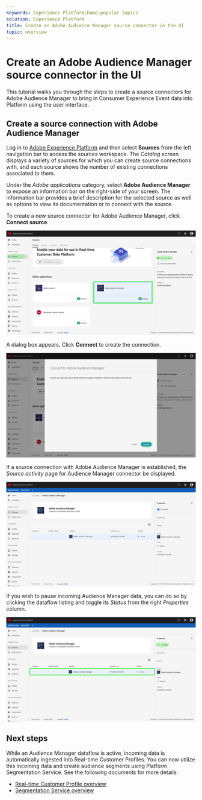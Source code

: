 ```yaml
---
keywords: Experience Platform;home;popular topics
solution: Experience Platform
title: Create an Adobe Audience Manager source connector in the UI
topic: overview
---
```


# Create an Adobe Audience Manager source connector in the UI

This tutorial walks you through the steps to create a source connectors for Adobe Audience Manager to bring in Consumer Experience Event data into Platform using the user interface.

## Create a source connection with Adobe Audience Manager

Log in to <a href="https://platform.adobe.com" target="_blank">Adobe Experience Platform</a> and then select **Sources** from the left navigation bar to access the sources workspace. The *Catalog* screen displays a variety of sources for which you can create source connections with, and each source shows the number of existing connections associated to them.

Under the *Adobe applications* category, select **Adobe Audience Manager** to expose an information bar on the right-side of your screen. The information bar provides a brief description for the selected source as well as options to view its documentation or to connect with the source.

To create a new source connector for Adobe Audience Manager, click **Connect source**.

![](../../../../images/aam/aam_catalog.png)

A dialog box appears. Click **Connect** to create the connection.

![](../../../../images/aam/aam_connect_full.png)

If a source connection with Adobe Audience Manager is established, the *Source activity* page for Audience Manager connector be displayed.

![](../../../../images/aam/aam_flow.png)

If you wish to pause incoming Audience Manager data, you can do so by clicking the dataflow listing and toggle its *Status* from the right *Properties* column.

![](../../../../images/aam/aam_flow_disable.png)

## Next steps

While an Audience Manager dataflow is active, incoming data is automatically ingested into Real-time Customer Profiles. You can now utilize this incoming data and create audience segments using Platform Segmentation Service. See the following documents for more details:

-   [Real-time Customer Profile overview](../../../../../profile/home.md)
-   [Segmentation Service overview](../../../../../segmentation/home.md)